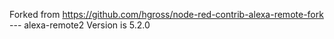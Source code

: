 Forked from https://github.com/hgross/node-red-contrib-alexa-remote-fork --- alexa-remote2 Version is 5.2.0
